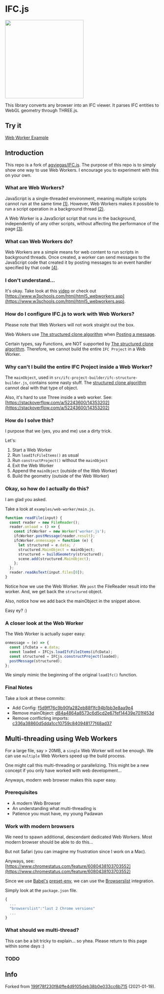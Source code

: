 # IFC.js

<a href="url"><img src="https://github.com/agviegas/IFC.js/blob/master/img/logo.jpg"  height="256" width="256" ></a>

This library converts any browser into an IFC viewer. It parses IFC entities to WebGL geometry through THREE.js.

## Try it

[Web Worker Example](https://github.andrewisen.se/ifc-web-worker/examples/web-worker/)

## Introduction

This repo is a fork of [agviegas/IFC.js](https://github.com/agviegas/IFC.js).
The purpose of this repo is to simply show one way to use Web Workers.
I encourage you to experiment with this on your own.

### What are Web Workers?

JavaScript is a single-threaded environment, meaning multiple scripts cannot run at the same time [(1)](https://www.html5rocks.com/en/tutorials/workers/basics/). However, Web Workers makes it possible to run a script operation in a background thread [(2)](https://developer.mozilla.org/en-US/docs/Web/API/Web_Workers_API).

A Web Worker is a JavaScript script that runs in the background, independently of any other scripts, without affecting the performance of the page [(3)](https://www.w3schools.com/html/html5_webworkers.asp).

### What can Web Workers do?

Web Workers are a simple means for web content to run scripts in background threads. Once created, a worker can send messages to the JavaScript code that created it by posting messages to an event handler specified by that code [(4)](https://developer.mozilla.org/en-US/docs/Web/API/Web_Workers_API/Using_web_workers).

### I don't understand...

It's okay. Take look at this [video](https://youtu.be/BoLd3cMc0jQ?t=47) or check out [https://www.w3schools.com/html/html5_webworkers.asp](https://www.w3schools.com/html/html5_webworkers.asp).

### How do I configure IFC.js to work with Web Workers?

Please note that Web Workers will not work straight out the box.

Web Wokers use [The structured clone algorithm](https://developer.mozilla.org/en-US/docs/Web/API/Web_Workers_API/Structured_clone_algorithm) when [Posting a message](https://developer.mozilla.org/en-US/docs/Web/API/Worker/postMessage).

Certain types, say Functions, are NOT supported by [The structured clone algorithm](https://developer.mozilla.org/en-US/docs/Web/API/Web_Workers_API/Structured_clone_algorithm). Therefore, we cannot build the entire `IFC Project` in a Web Worker.

### Why can't I build the entire IFC Project inside a Web Worker?

The `mainObject`, used in `src/ifc-project-builder/ifc-structure-builder.js`, contains some nasty stuff.
The [structured clone algorithm](https://developer.mozilla.org/en-US/docs/Web/API/Web_Workers_API/Structured_clone_algorithm) cannot deal with that type of object.

Also, it's hard to use Three inside a web worker.
See: [https://stackoverflow.com/a/52243600/14353202](https://stackoverflow.com/a/52243600/14353202)

### How do I solve this?

I purpose that we (yes, you and me) use a dirty trick.

Let's:

1. Start a Web Worker
2. Run `loadIfcFileItems()` as usual
3. Run `constructProject()` without the `mainObject`
4. Exit the Web Worker
5. Append the `mainObject` (outside of the Web Worker)
6. Build the geometry (outside of the Web Worker)

### Okay, so how do I actually do this?

I am glad you asked.

Take a look at `examples/web-worker/main.js`.

```javascript
function readFile(input) {
  const reader = new FileReader();
  reader.onload = () => {
    const ifcWorker = new Worker('worker.js');
    ifcWorker.postMessage(reader.result);
    ifcWorker.onmessage = function (e) {
      let structured = e.data; /
      structured.MainObject = mainObject;
      structured = buildGeometry(structured);
      scene.add(structured.MainObject);
    };
  };
  reader.readAsText(input.files[0]);
}
```

Notice how we use the Web Worker.
We `post` the FileReader result into the worker.
And, we get back the `structured` object.

Also, notice how we add back the mainObject in the snippet above.

Easy ey? :)

### A closer look at the Web Worker

The Web Worker is actually super easy:

```javascript
onmessage = (e) => {
  const ifcData = e.data;
  const loaded = IFCjs.loadIfcFileItems(ifcData);
  const structured = IFCjs.constructProject(loaded);
  postMessage(structured);
};
```

We simply mimic the beginning of the original `loadIfc()` function.

### Final Notes

Take a look at these commits:

- Add Config: [f5d9ff76c9b90fa282eb88f1fc94b1bb3e8aa9e4](https://github.com/andrewisen/IFC.js-web-worker-example/commit/f5d9ff76c9b90fa282eb88f1fc94b1bb3e8aa9e4)
- Remove mainObject: [d84a4864a8573c6d5cd2e67fef14439e701f453d](https://github.com/andrewisen/IFC.js-web-worker-example/commit/d84a4864a8573c6d5cd2e67fef14439e701f453d)
- Remove conflicting imports: [c336a38860d5dda1cc10759c840948177f48ad37](https://github.com/andrewisen/IFC.js-web-worker-example/commit/c336a38860d5dda1cc10759c840948177f48ad37)

## Multi-threading using Web Workers

For a large file, say > 20MB, a `single` Web Worker will not be enough.
We can use `multiple` Web Workers speed up the build process.

One might call this multi-threading or parallelizing.
This might be a new concept if you only have worked with web development...

Anyways, modern web browser makes this super easy.

### Prerequisites

- A modern Web Browser
- An understanding what multi-threading is
- Patience you must have, my young Padawan

### Work with modern browsers

We need to spawn additional, descendant dedicated Web Workers.
Most modern browser should be able to do this...

But not Safari (you can imagine my frustration since I work on a Mac).

Anyways, see: [https://www.chromestatus.com/feature/6080438103703552](https://www.chromestatus.com/feature/6080438103703552)

Since we use [Babel's](https://babeljs.io/docs/en/) [preset-env](https://babeljs.io/docs/en/babel-preset-env), we can use the [Browserslist](https://github.com/browserslist/browserslist) integration.

Simply look at the `package.json` file.

```javascript
{
  ...
  "browserslist":"last 2 Chrome versions"
  ...
}
```

### What should we multi-thread?

This can be a bit tricky to explain... so yhea.
Please return to this page within some days :)

### TODO

## Info

Forked from [199f78f230f84ffe4d9105deb38b0e033cc6b715](https://github.com/agviegas/IFC.js/tree/199f78f230f84ffe4d9105deb38b0e033cc6b715) (2021-01-19).
